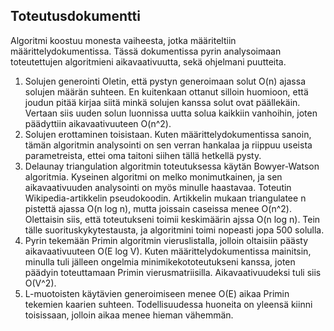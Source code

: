 ## Toteutusdokumentti
Algoritmi koostuu monesta vaiheesta, jotka määriteltiin määrittelydokumentissa. Tässä dokumentissa pyrin analysoimaan toteutettujen algoritmieni aikavaativuutta, sekä ohjelmani puutteita.

1. Solujen generointi
Oletin, että pystyn generoimaan solut O(n) ajassa solujen määrän suhteen. En kuitenkaan ottanut silloin huomioon, että joudun pitää kirjaa siitä minkä solujen kanssa solut ovat päällekäin. Vertaan siis uuden solun luonnissa uutta solua kaikkiin vanhoihin, joten päädyttiin aikavaativuuteen O(n^2).
2. Solujen erottaminen toisistaan.
Kuten määrittelydokumentissa sanoin, tämän algoritmin analysointi on sen verran hankalaa ja riippuu useista parametreista, ettei oma taitoni siihen tällä hetkellä pysty.
3. Delaunay triangulation algoritmin toteutuksessa käytän Bowyer-Watson algoritmia. Kyseinen algoritmi on melko monimutkainen, ja sen aikavaativuuden analysointi on myös minulle haastavaa. Toteutin Wikipedia-artikkelin pseudokoodin. Artikkelin mukaan triangulatee n pistettä ajassa O(n log n), mutta joissain caseissa menee O(n^2). Olettaisin siis, että toteutukseni toimii keskimäärin ajssa O(n log n). Tein tälle suorituskykytestausta, ja algoritmini toimi nopeasti jopa 500 solulla.
4. Pyrin tekemään Primin algoritmin vieruslistalla, jolloin oltaisiin päästy aikavaativuuteen O(E log V). Kuten määrittelydokumentissa mainitsin, minulla tuli jälleen ongelmia minimikekototeutukseni kanssa, joten päädyin toteuttamaan Primin vierusmatriisilla. Aikavaativuudeksi tuli siis O(V^2).
5. L-muotoisten käytävien generoimiseen menee O(E) aikaa Primin tekemien kaarien suhteen. Todellisuudessa huoneita on yleensä kiinni toisissaan, jolloin aikaa menee hieman vähemmän.